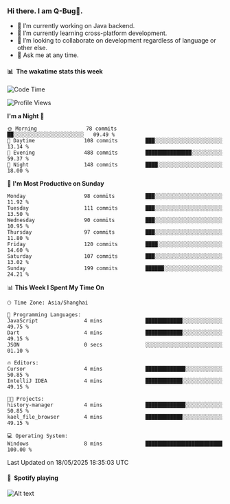 ### Hi there. I am Q-Bug🐞.

- 🔭 I’m currently working on Java backend.
- 🌱 I’m currently learning cross-platform development.
- 👯 I’m looking to collaborate on development regardless of language or other else.
- 💬 Ask me at any time.

#### 📊 &nbsp;**The wakatime stats this week**  
<!--START_SECTION:waka-->
![Code Time](http://img.shields.io/badge/Code%20Time-324%20hrs%2023%20mins-blue)

![Profile Views](http://img.shields.io/badge/Profile%20Views-0-blue)

**I'm a Night 🦉** 

```text
🌞 Morning                78 commits          ██░░░░░░░░░░░░░░░░░░░░░░░   09.49 % 
🌆 Daytime                108 commits         ███░░░░░░░░░░░░░░░░░░░░░░   13.14 % 
🌃 Evening                488 commits         ███████████████░░░░░░░░░░   59.37 % 
🌙 Night                  148 commits         ████░░░░░░░░░░░░░░░░░░░░░   18.00 % 
```
📅 **I'm Most Productive on Sunday** 

```text
Monday                   98 commits          ███░░░░░░░░░░░░░░░░░░░░░░   11.92 % 
Tuesday                  111 commits         ███░░░░░░░░░░░░░░░░░░░░░░   13.50 % 
Wednesday                90 commits          ███░░░░░░░░░░░░░░░░░░░░░░   10.95 % 
Thursday                 97 commits          ███░░░░░░░░░░░░░░░░░░░░░░   11.80 % 
Friday                   120 commits         ████░░░░░░░░░░░░░░░░░░░░░   14.60 % 
Saturday                 107 commits         ███░░░░░░░░░░░░░░░░░░░░░░   13.02 % 
Sunday                   199 commits         ██████░░░░░░░░░░░░░░░░░░░   24.21 % 
```


📊 **This Week I Spent My Time On** 

```text
🕑︎ Time Zone: Asia/Shanghai

💬 Programming Languages: 
JavaScript               4 mins              ████████████░░░░░░░░░░░░░   49.75 % 
Dart                     4 mins              ████████████░░░░░░░░░░░░░   49.15 % 
JSON                     0 secs              ░░░░░░░░░░░░░░░░░░░░░░░░░   01.10 % 

🔥 Editors: 
Cursor                   4 mins              █████████████░░░░░░░░░░░░   50.85 % 
IntelliJ IDEA            4 mins              ████████████░░░░░░░░░░░░░   49.15 % 

🐱‍💻 Projects: 
history-manager          4 mins              █████████████░░░░░░░░░░░░   50.85 % 
kael_file_browser        4 mins              ████████████░░░░░░░░░░░░░   49.15 % 

💻 Operating System: 
Windows                  8 mins              █████████████████████████   100.00 % 
```


 Last Updated on 18/05/2025 18:35:03 UTC
<!--END_SECTION:waka-->

#### 🎵 &nbsp;**Spotify playing**  
![Alt text](https://spotify-recently-played-readme.vercel.app/api?user=e5y1o4x7kdt9kf2blu4wvmb4s&unique={true|1|on|yes})
